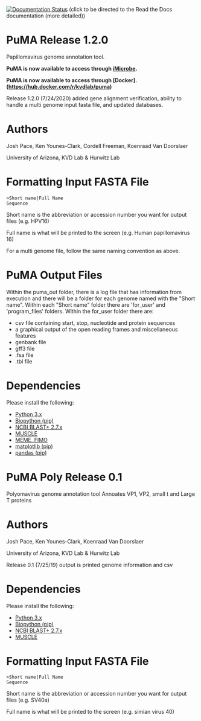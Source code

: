 [![Documentation Status](https://readthedocs.org/projects/puma-docs/badge/?version=latest)](https://puma-docs.readthedocs.io/en/latest/?badge=latest) (click to be directed to the Read the Docs documentation (more detailed)) 


# PuMA Release 1.2.0 

Papillomavirus genome annotation tool.

**PuMA is now available to access through [iMicrobe](https://www.imicrobe.us).**

**PuMA is now available to access through [Docker].(https://hub.docker.com/r/kvdlab/puma)**

 

Release 1.2.0 (7/24/2020) added gene alignment verification, ability to handle a multi genome input fasta file, and updated databases. 
# Authors

Josh Pace, Ken Younes-Clark, Cordell Freeman, Koenraad Van Doorslaer 

University of Arizona, KVD Lab & Hurwitz Lab

# Formatting Input FASTA File
    
    >Short name|Full Name
    Sequence


Short name is the abbreviation or accession number you want for output files (e.g. HPV16)

Full name is what will be printed to the screen (e.g. Human papillomavirus 16)

For a multi genome file, follow the same naming convention as above. 

# PuMA Output Files

Within the puma_out folder, there is a log file that has information from execution and there will be a folder for each genome named with the "Short name". Within each "Short name" folder there are 'for_user' and 'program_files' folders. Within the for_user folder there are:
* csv file containing start, stop, nucleotide and protein sequences
* a graphical output of the open reading frames and miscellaneous features 
* genbank file 
* gff3 file 
* .fsa file
* .tbl file

# Dependencies 

Please install the following:

* [Python 3.x](https://www.python.org/downloads/)
* [Biopython (pip)](https://biopython.org/wiki/Download)
* [NCBI BLAST+ 2.7.x](https://blast.ncbi.nlm.nih.gov/Blast.cgi?PAGE_TYPE=BlastDocs&DOC_TYPE=Download)
* [MUSCLE](https://www.drive5.com/muscle)
* [MEME, FIMO](http://meme-suite.org/doc/install.html?man_type=web)
* [matplotlib (pip)](https://matplotlib.org/users/installing.html)
* [pandas (pip)](https://pandas.pydata.org)

# PuMA Poly Release 0.1 

Polyomavirus genome annotation tool 
Annoates VP1, VP2, small t and Large T proteins

# Authors

Josh Pace, Ken Younes-Clark, Koenraad Van Doorslaer 

University of Arizona, KVD Lab & Hurwitz Lab

Release 0.1 (7/25/19) output is printed genome information and csv

# Dependencies 

Please install the following:

* [Python 3.x](https://www.python.org/downloads/)
* [Biopython (pip)](https://biopython.org/wiki/Download)
* [NCBI BLAST+ 2.7.x](https://blast.ncbi.nlm.nih.gov/Blast.cgi?PAGE_TYPE=BlastDocs&DOC_TYPE=Download)
* [MUSCLE](https://www.drive5.com/muscle/downloads.htm)

# Formatting Input FASTA File
    
    >Short name|Full Name
    Sequence


Short name is the abbreviation or accession number you want for output files (e.g. SV40a)

Full name is what will be printed to the screen (e.g. simian virus 40)
